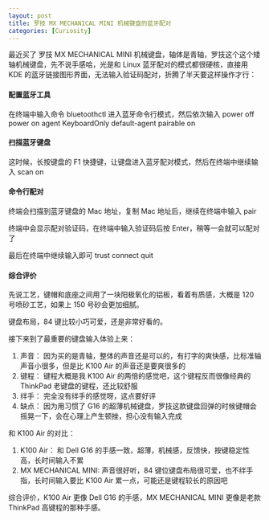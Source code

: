 ```yaml
---
layout: post
title: 罗技 MX MECHANICAL MINI 机械键盘的蓝牙配对
categories: [Curiosity]
---
```


最近买了 罗技 MX MECHANICAL MINI 机械键盘，轴体是青轴，罗技这个这个矮轴机械键盘，先不说手感哈，光是和 Linux 蓝牙配对的模式都很硬核，直接用 KDE 的蓝牙链接图形界面，无法输入验证码配对，折腾了半天要这样操作才行：

#### 配置蓝牙工具
在终端中输入命令 bluetoothctl 进入蓝牙命令行模式，然后依次输入
power off
power on
agent KeyboardOnly
default-agent
pairable on

#### 扫描蓝牙键盘
这时候，长按键盘的 F1 快捷键，让键盘进入蓝牙配对模式，然后在终端中继续输入
scan on

#### 命令行配对
终端会扫描到蓝牙键盘的 Mac 地址，复制 Mac 地址后，继续在终端中输入
pair <mac address>

终端中会显示配对验证码，在终端中输入验证码后按 Enter，稍等一会就可以配对了

最后在终端中继续输入即可
trust <mac address>
connect <mac address>
quit

#### 综合评价
先说工艺，键帽和底座之间用了一块阳极氧化的铝板，看着有质感，大概是 120 号喷砂工艺，如果上 150 号砂会更加细腻。

键盘布局，84 键比较小巧可爱，还是非常好看的。

接下来到了最重要的键盘输入体验上来：
1. 声音： 因为买的是青轴，整体的声音还是可以的，有打字的爽快感，比标准轴声音小很多，但是比 K100 Air 的声音还是要爽很多的
2. 键程： 键程大概是我 K100 Air 的两倍的感觉吧，这个键程反而很像经典的 ThinkPad 老键盘的键程，还比较舒服
3. 绊手： 完全没有绊手的感觉呀，这点要好评
4. 缺点： 因为用习惯了 G16 的超薄机械键盘，罗技这款键盘回弹的时候键帽会摇晃一下，会在心理上产生顿挫，担心没有输入完成

和 K100 Air 的对比：
1. K100 Air： 和 Dell G16 的手感一致，超薄，机械感，反馈快，按键稳定性高，长时间输入不累
2. MX MECHANICAL MINI: 声音很好听，84 键位键盘布局很可爱，也不绊手指，长时间输入要比 K100 Air 累一点，可能还是键程较长的原因吧

综合评价，K100 Air 更像 Dell G16 的手感，MX MECHANICAL MINI 更像是老款 ThinkPad 高键程的那种手感。


